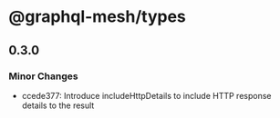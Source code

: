 # @graphql-mesh/types

## 0.3.0
### Minor Changes

- ccede377: Introduce includeHttpDetails to include HTTP response details to the result
